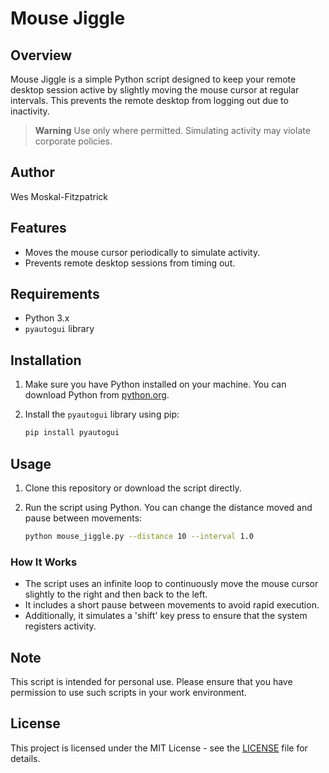 # Mouse Jiggle

## Overview

Mouse Jiggle is a simple Python script designed to keep your remote desktop session active by slightly moving the mouse cursor at regular intervals. This prevents the remote desktop from logging out due to inactivity.

> **Warning**
> Use only where permitted. Simulating activity may violate corporate policies.

## Author

Wes Moskal-Fitzpatrick

## Features

- Moves the mouse cursor periodically to simulate activity.
- Prevents remote desktop sessions from timing out.

## Requirements

- Python 3.x
- `pyautogui` library

## Installation

1. Make sure you have Python installed on your machine. You can download Python from [python.org](https://www.python.org/).

2. Install the `pyautogui` library using pip:

   ```bash
   pip install pyautogui
   ```

## Usage

1. Clone this repository or download the script directly.

2. Run the script using Python. You can change the distance moved and pause
   between movements:

   ```bash
   python mouse_jiggle.py --distance 10 --interval 1.0
   ```

### How It Works

- The script uses an infinite loop to continuously move the mouse cursor slightly to the right and then back to the left.
- It includes a short pause between movements to avoid rapid execution.
- Additionally, it simulates a 'shift' key press to ensure that the system registers activity.

## Note

This script is intended for personal use. Please ensure that you have permission to use such scripts in your work environment.

## License

This project is licensed under the MIT License - see the [LICENSE](../LICENSE) file for details.
